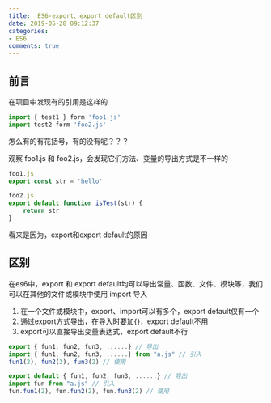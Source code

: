 ```yaml
---
title:  ES6-export、export default区别
date: 2019-05-28 09:12:37
categories:
- ES6
comments: true
---
```


## 前言

在项目中发现有的引用是这样的

```javascript
import { test1 } form 'foo1.js'
import test2 form 'foo2.js'
```

怎么有的有花括号，有的没有呢？？？

<!-- more -->

观察 foo1.js 和 foo2.js，会发现它们方法、变量的导出方式是不一样的


```javascript
foo1.js
export const str = 'hello'

foo2.js
export default function isTest(str) {
    return str
}
```
看来是因为，export和export default的原因



## 区别

在es6中，export 和 export default均可以导出常量、函数、文件、模块等，我们可以在其他的文件或模块中使用 import 导入

1. 在一个文件或模块中，export、import可以有多个，export default仅有一个
1. 通过export方式导出，在导入时要加{}，export default不用
1. export可以直接导出变量表达式，export default不行

```js
export { fun1, fun2, fun3, ......} // 导出
import { fun1, fun2, fun3, ......} from "a.js" // 引入
fun1(2), fun2(2), fun3(2) // 使用

export default { fun1, fun2, fun3, ......} // 导出
import fun from "a.js" // 引入
fun.fun1(2), fun.fun2(2), fun.fun3(2) // 使用
```

